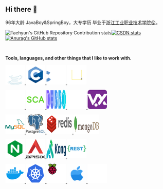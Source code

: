 ## Hi there 👋

96年大龄 JavaBoy&SpringBoy，大专学历 毕业于[浙江工业职业技术学院😝](https://www.zjipc.com/)。

<p>
    <a href="https://github.com/pulls?q=is%3Apr+author%3Agalaxy-sea">
        <img align="left" src="https://repository-contribution-stats.vercel.app/api?username=galaxy-sea&hide=B&theme=vue&combine_all_yearly_contributions=true&order_by=stars&hide_contributor_rank=false&width=400&icon_padding_x=0" alt="Taehyun's GitHub Repository Contribution stats" />
    </a>
    <p>
        <a href="http://csdn.wcj.plus">
            <img src="https://stats.justsong.cn/api/csdn?id=qq_34347620&theme=vue" alt="CSDN stats" width="323" />
        </a>
        <a href="https://github.com/pulls?q=author%3Agalaxy-sea">
            <img src="https://github-readme-stats.vercel.app/api?username=galaxy-sea&include_all_commits=true&show_icons=true&show=prs_merged,prs_merged_percentage&theme=vue&rank_icon=github&hide=contribs&hide_rank=true" alt="Anurag's GitHub stats" />
        </a>
    </p>
</p>


</br>

**Tools, languages, and other things that I like to work with.**


<a href = "https://openjdk.org/">
    <img src="./images/java.svg" alt="Java" height=60 width="60"/>
</a>
<a href = "http://www.open-std.org/jtc1/sc22/wg14/">
    <img src="./images/c.png" alt="c" height=60 width="60"/>
</a>
<a href = "https://isocpp.org/">
    <img src="./images/cpp.svg" alt="Java" height=60 width="60"/>
</a>
<a href = "https://developer.mozilla.org/en-US/docs/Web/JavaScript">
    <img src="./images/javascript.svg" alt="cpp" height=60 width="60"/>
</a>

</p>


<a href = "https://github.com/spring-projects">
    <img src="./images/spring.svg" alt="spring" height=60 width="60"/>
</a>
<a href = "https://github.com/alibaba/spring-cloud-alibaba">
    <img src="./images/sca.png" alt="spring-cloud" height=60 width="60"/>
</a>
<a href = "https://github.com/apache/dubbo">
    <img src="./images/dubbo.svg" alt="Apache Dubbo" height=60 width="60"/>
</a>
<a href = "https://github.com/mybatis">
    <img src="./images/mybatis.svg" alt="myBatis" height=60 width="60"/>
</a>
<a href = "https://github.com/eclipse-vertx">
    <img src="./images/vertx.png" alt="vertx" height=60 width="60"/>
</a>

</p>

<a href = "https://github.com/mysql">
    <img src="./images/mysql.svg" alt="mysql" width="60" height="60" />
</a>
<a href = "https://github.com/postgres">
    <img src="./images/PostgreSQL.svg" alt="mysql" width="60" height="60" />
</a>
<a href = "https://github.com/redis">
    <img src="./images/redis.svg" alt="mysql" width="80" height="60" />
</a>
<a href = "https://github.com/mongodb">
    <img src="./images/MongoDB.svg" alt="mysql" width="80" height="60" />
</a>

</p>

<a href = "https://github.com/nginx/nginx">
    <img src="./images/nginx.svg" alt="nginx" width="60" height="60" />
</a>
<a href = "https://github.com/apache/apisix">
    <img src="./images/apisix.svg" alt="apisix" width="60" height="60" />
</a>
<a href = "https://github.com/Kong">
    <img src="./images/kong.svg" alt="Kong" width="60" height="60" />
</a>
<a href = "https://github.com/nginx/nginx">
    <img src="./images/restapi.svg" alt="restapi" width="60" height="60" />
</a>

</p>

<a href = "https://github.com/docker">
    <img src="./images/docker.svg" alt="docker" width="60" height="60" />
</a>
<a href = "https://github.com/kubernetes">
    <img src="./images/kubernetes.svg" alt="kubernetes" width="60" height="60" />
</a>
<a href = "https://github.com/raspberrypi">
    <img src="./images/raspberrypi.svg" alt="raspberrypi" width="60" height="60" />
</a>
<a href = "https://github.com/raspberrypi">
    <img src="./images/apple.gif" alt="raspberrypi" width="60" height="60" />
</a>
<a href = "https://www.jetbrains.com/">
    <img src="./images/JetBrains.svg" alt="raspberrypi" width="60" height="60" />
</a>


